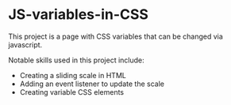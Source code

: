 # JS-variables-in-CSS
This project is a page with CSS variables that can be changed via javascript. 

Notable skills used in this project include:

- Creating a sliding scale in HTML
- Adding an event listener to update the scale
- Creating variable CSS elements
